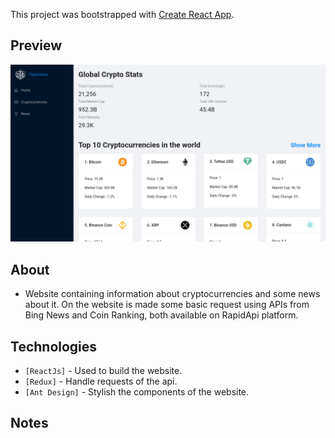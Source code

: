This project was bootstrapped with [Create React App](https://github.com/facebook/create-react-app).


## Preview
![Home Page Image](./src/images/cryptoverse-homepage-720.png)


## About
- Website containing information about cryptocurrencies and some news about it. On the website is made some basic request using APIs from Bing News and Coin Ranking, both available on RapidApi platform.

## Technologies
- `[ReactJs]` - Used to build the website.
- `[Redux]` - Handle requests of the api.
- `[Ant Design]` - Stylish the components of the website.

## Notes